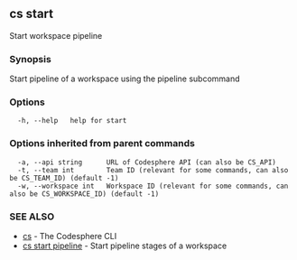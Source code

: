 ## cs start

Start workspace pipeline

### Synopsis

Start pipeline of a workspace using the pipeline subcommand

### Options

```
  -h, --help   help for start
```

### Options inherited from parent commands

```
  -a, --api string      URL of Codesphere API (can also be CS_API)
  -t, --team int        Team ID (relevant for some commands, can also be CS_TEAM_ID) (default -1)
  -w, --workspace int   Workspace ID (relevant for some commands, can also be CS_WORKSPACE_ID) (default -1)
```

### SEE ALSO

* [cs](cs.md)	 - The Codesphere CLI
* [cs start pipeline](cs_start_pipeline.md)	 - Start pipeline stages of a workspace

